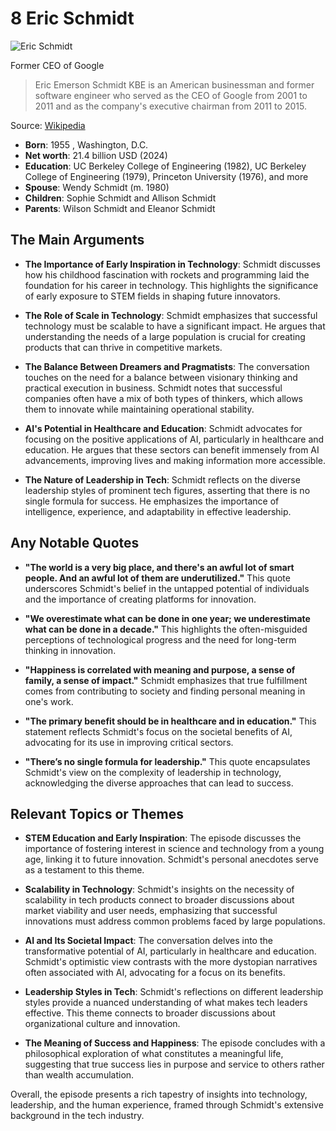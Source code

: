 # 8 Eric Schmidt


![Eric Schmidt](https://encrypted-tbn0.gstatic.com/images?q=tbn:ANd9GcQ6cwfl9jiY8A-Ejdiipe3qp86iTJIVD0SQ4HKiQQ&s=0)

Former CEO of Google

> Eric Emerson Schmidt KBE is an American businessman and former software engineer who served as the CEO of Google from 2001 to 2011 and as the company's executive chairman from 2011 to 2015.

Source: [Wikipedia](https://en.wikipedia.org/wiki/Eric_Schmidt)

- **Born**: 1955 , Washington, D.C.
- **Net worth**: 21.4 billion USD (2024)
- **Education**: UC Berkeley College of Engineering (1982), UC Berkeley College of Engineering (1979), Princeton University (1976), and more
- **Spouse**: Wendy Schmidt (m. 1980)
- **Children**: Sophie Schmidt and Allison Schmidt
- **Parents**: Wilson Schmidt and Eleanor Schmidt


## The Main Arguments

- **The Importance of Early Inspiration in Technology**: Schmidt discusses how his childhood fascination with rockets and programming laid the foundation for his career in technology. This highlights the significance of early exposure to STEM fields in shaping future innovators.

- **The Role of Scale in Technology**: Schmidt emphasizes that successful technology must be scalable to have a significant impact. He argues that understanding the needs of a large population is crucial for creating products that can thrive in competitive markets.

- **The Balance Between Dreamers and Pragmatists**: The conversation touches on the need for a balance between visionary thinking and practical execution in business. Schmidt notes that successful companies often have a mix of both types of thinkers, which allows them to innovate while maintaining operational stability.

- **AI's Potential in Healthcare and Education**: Schmidt advocates for focusing on the positive applications of AI, particularly in healthcare and education. He argues that these sectors can benefit immensely from AI advancements, improving lives and making information more accessible.

- **The Nature of Leadership in Tech**: Schmidt reflects on the diverse leadership styles of prominent tech figures, asserting that there is no single formula for success. He emphasizes the importance of intelligence, experience, and adaptability in effective leadership.

## Any Notable Quotes

- **"The world is a very big place, and there's an awful lot of smart people. And an awful lot of them are underutilized."**
  This quote underscores Schmidt's belief in the untapped potential of individuals and the importance of creating platforms for innovation.

- **"We overestimate what can be done in one year; we underestimate what can be done in a decade."**
  This highlights the often-misguided perceptions of technological progress and the need for long-term thinking in innovation.

- **"Happiness is correlated with meaning and purpose, a sense of family, a sense of impact."**
  Schmidt emphasizes that true fulfillment comes from contributing to society and finding personal meaning in one's work.

- **"The primary benefit should be in healthcare and in education."**
  This statement reflects Schmidt's focus on the societal benefits of AI, advocating for its use in improving critical sectors.

- **"There’s no single formula for leadership."**
  This quote encapsulates Schmidt's view on the complexity of leadership in technology, acknowledging the diverse approaches that can lead to success.

## Relevant Topics or Themes

- **STEM Education and Early Inspiration**: The episode discusses the importance of fostering interest in science and technology from a young age, linking it to future innovation. Schmidt's personal anecdotes serve as a testament to this theme.

- **Scalability in Technology**: Schmidt's insights on the necessity of scalability in tech products connect to broader discussions about market viability and user needs, emphasizing that successful innovations must address common problems faced by large populations.

- **AI and Its Societal Impact**: The conversation delves into the transformative potential of AI, particularly in healthcare and education. Schmidt's optimistic view contrasts with the more dystopian narratives often associated with AI, advocating for a focus on its benefits.

- **Leadership Styles in Tech**: Schmidt's reflections on different leadership styles provide a nuanced understanding of what makes tech leaders effective. This theme connects to broader discussions about organizational culture and innovation.

- **The Meaning of Success and Happiness**: The episode concludes with a philosophical exploration of what constitutes a meaningful life, suggesting that true success lies in purpose and service to others rather than wealth accumulation.

Overall, the episode presents a rich tapestry of insights into technology, leadership, and the human experience, framed through Schmidt's extensive background in the tech industry.